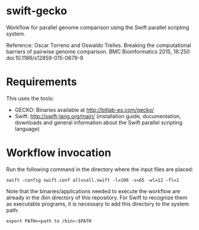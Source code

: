 swift-gecko
===========

Workflow for parallel genome comparison using the Swift parallel scripting system.

Reference: Oscar Torreno and Oswaldo Trelles. Breaking the computational barriers of pairwise genome comparison. BMC Bioinformatics 2015, 16:250  doi:10.1186/s12859-015-0679-9

Requirements
============

This uses the tools:
- GECKO: Binaries available at http://bitlab-es.com/gecko/
- Swift: http://swift-lang.org/main/ (installation guide, documentation, downloads and general information about the Swift parallel scripting language)

Workflow invocation
===================

Run the following command in the directory where the input files are placed:

```
swift -config swift.conf allvsall.swift -l=100 -s=65 -wl=12 -fl=1
```

Note that the binaries/applications needed to execute the workflow are already in the /bin directory of this repository. For Swift to recognize them as executable programs, it is necessary to add this directory to the system path:

```
export PATH=<path to /bin>:$PATH
```





